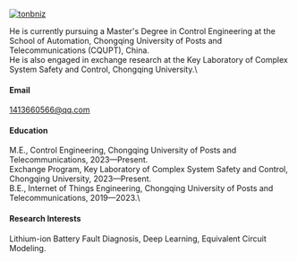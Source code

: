 

[![tonbniz](https://img.shields.io/badge/tonbniz-github-blue?logo=github)](https://github.com/tonbniz)


He is currently pursuing a Master's Degree in Control Engineering at the School of Automation, Chongqing University of Posts and Telecommunications (CQUPT), China.\
He is also engaged in exchange research at the Key Laboratory of Complex System Safety and Control, Chongqing University.\

#### Email
1413660566@qq.com

#### Education
M.E., Control Engineering, Chongqing University of Posts and Telecommunications, 2023—Present.\
Exchange Program, Key Laboratory of Complex System Safety and Control, Chongqing University, 2023—Present.\
B.E., Internet of Things Engineering, Chongqing University of Posts and Telecommunications, 2019—2023.\

#### Research Interests
Lithium-ion Battery Fault Diagnosis, Deep Learning, Equivalent Circuit Modeling.

